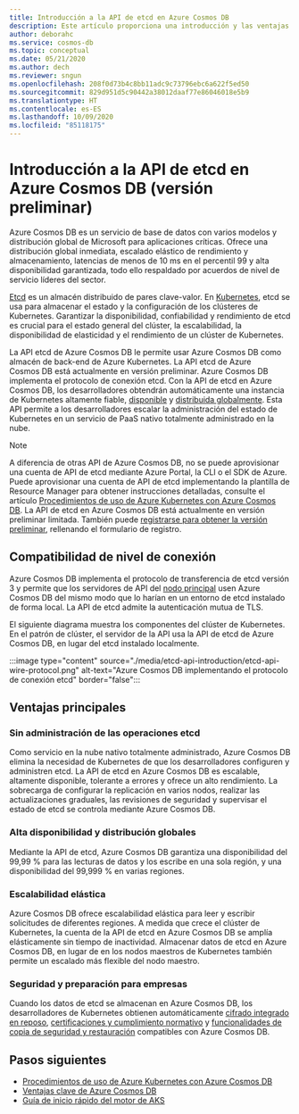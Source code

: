 ```yaml
---
title: Introducción a la API de etcd en Azure Cosmos DB
description: Este artículo proporciona una introducción y las ventajas principales de la API de etcd en Azure Cosmos DB
author: deborahc
ms.service: cosmos-db
ms.topic: conceptual
ms.date: 05/21/2020
ms.author: dech
ms.reviewer: sngun
ms.openlocfilehash: 208f0d73b4c8bb11adc9c73796ebc6a622f5ed50
ms.sourcegitcommit: 829d951d5c90442a38012daaf77e86046018e5b9
ms.translationtype: HT
ms.contentlocale: es-ES
ms.lasthandoff: 10/09/2020
ms.locfileid: "85118175"
---
```

# <a name="introduction-to-the-azure-cosmos-db-etcd-api-preview"></a>Introducción a la API de etcd en Azure Cosmos DB (versión preliminar)

Azure Cosmos DB es un servicio de base de datos con varios modelos y distribución global de Microsoft para aplicaciones críticas. Ofrece una distribución global inmediata, escalado elástico de rendimiento y almacenamiento, latencias de menos de 10 ms en el percentil 99 y alta disponibilidad garantizada, todo ello respaldado por acuerdos de nivel de servicio líderes del sector.

[Etcd](https://github.com/etcd-io/etcd) es un almacén distribuido de pares clave-valor. En [Kubernetes](https://kubernetes.io/), etcd se usa para almacenar el estado y la configuración de los clústeres de Kubernetes. Garantizar la disponibilidad, confiabilidad y rendimiento de etcd es crucial para el estado general del clúster, la escalabilidad, la disponibilidad de elasticidad y el rendimiento de un clúster de Kubernetes.

La API etcd de Azure Cosmos DB le permite usar Azure Cosmos DB como almacén de back-end de Azure Kubernetes. La API etcd de Azure Cosmos DB está actualmente en versión preliminar. Azure Cosmos DB implementa el protocolo de conexión etcd. Con la API de etcd en Azure Cosmos DB, los desarrolladores obtendrán automáticamente una instancia de Kubernetes altamente fiable, [disponible](high-availability.md) y [distribuida globalmente](distribute-data-globally.md). Esta API permite a los desarrolladores escalar la administración del estado de Kubernetes en un servicio de PaaS nativo totalmente administrado en la nube. 

> [!NOTE]
> A diferencia de otras API de Azure Cosmos DB, no se puede aprovisionar una cuenta de API de etcd mediante Azure Portal, la CLI o el SDK de Azure. Puede aprovisionar una cuenta de API de etcd implementando la plantilla de Resource Manager para obtener instrucciones detalladas, consulte el artículo [Procedimientos de uso de Azure Kubernetes con Azure Cosmos DB](bootstrap-kubernetes-cluster.md). La API de etcd en Azure Cosmos DB está actualmente en versión preliminar limitada. También puede [registrarse para obtener la versión preliminar](https://aka.ms/cosmosetcdapi-signup), rellenando el formulario de registro.

## <a name="wire-level-compatibility"></a>Compatibilidad de nivel de conexión

Azure Cosmos DB implementa el protocolo de transferencia de etcd versión 3 y permite que los servidores de API del [nodo principal](https://kubernetes.io/docs/concepts/overview/components/) usen Azure Cosmos DB del mismo modo que lo harían en un entorno de etcd instalado de forma local. La API de etcd admite la autenticación mutua de TLS. 

El siguiente diagrama muestra los componentes del clúster de Kubernetes. En el patrón de clúster, el servidor de la API usa la API de etcd de Azure Cosmos DB, en lugar del etcd instalado localmente. 

:::image type="content" source="./media/etcd-api-introduction/etcd-api-wire-protocol.png" alt-text="Azure Cosmos DB implementando el protocolo de conexión etcd" border="false":::

## <a name="key-benefits"></a>Ventajas principales

### <a name="no-etcd-operations-management"></a>Sin administración de las operaciones etcd

Como servicio en la nube nativo totalmente administrado, Azure Cosmos DB elimina la necesidad de Kubernetes de que los desarrolladores configuren y administren etcd. La API de etcd en Azure Cosmos DB es escalable, altamente disponible, tolerante a errores y ofrece un alto rendimiento. La sobrecarga de configurar la replicación en varios nodos, realizar las actualizaciones graduales, las revisiones de seguridad y supervisar el estado de etcd se controla mediante Azure Cosmos DB.

### <a name="global-distribution--high-availability"></a>Alta disponibilidad y distribución globales 

Mediante la API de etcd, Azure Cosmos DB garantiza una disponibilidad del 99,99 % para las lecturas de datos y los escribe en una sola región, y una disponibilidad del 99,999 % en varias regiones. 

### <a name="elastic-scalability"></a>Escalabilidad elástica

Azure Cosmos DB ofrece escalabilidad elástica para leer y escribir solicitudes de diferentes regiones.
A medida que crece el clúster de Kubernetes, la cuenta de la API de etcd en Azure Cosmos DB se amplía elásticamente sin tiempo de inactividad. Almacenar datos de etcd en Azure Cosmos DB, en lugar de en los nodos maestros de Kubernetes también permite un escalado más flexible del nodo maestro. 

### <a name="security--enterprise-readiness"></a>Seguridad y preparación para empresas

Cuando los datos de etcd se almacenan en Azure Cosmos DB, los desarrolladores de Kubernetes obtienen automáticamente [cifrado integrado en reposo](database-encryption-at-rest.md), [certificaciones y cumplimiento normativo](compliance.md) y [funcionalidades de copia de seguridad y restauración](online-backup-and-restore.md) compatibles con Azure Cosmos DB. 

## <a name="next-steps"></a>Pasos siguientes

* [Procedimientos de uso de Azure Kubernetes con Azure Cosmos DB](bootstrap-kubernetes-cluster.md)
* [Ventajas clave de Azure Cosmos DB](introduction.md)
* [Guía de inicio rápido del motor de AKS](https://github.com/Azure/aks-engine/blob/master/docs/tutorials/quickstart.md)